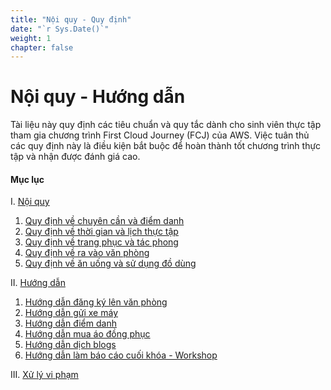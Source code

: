 ```yaml
---
title: "Nội quy - Quy định"
date: "`r Sys.Date()`"
weight: 1
chapter: false
---
```



# Nội quy - Hướng dẫn
Tài liệu này quy định các tiêu chuẩn và quy tắc dành cho sinh viên thực tập tham gia chương trình First Cloud Journey (FCJ) của AWS. Việc tuân thủ các quy định này là điều kiện bắt buộc để hoàn thành tốt chương trình thực tập và nhận được đánh giá cao.

#### Mục lục

I. [Nội quy](1-regulations/)

1.  [Quy định về chuyên cần và điểm danh](1-regulations/1.1-diligence/)
2.  [Quy định về thời gian và lịch thực tập](1-regulations/1.2-time/)
3.  [Quy định về trang phục và tác phong](1-regulations/1.3-dress-code/)
4.  [Quy định về ra vào văn phòng](1-regulations/1.4-inout/)
5.  [Quy định về ăn uống và sử dụng đồ dùng](1-regulations/1.5-eatuse/)

II. [Hướng dẫn](2-instructions/)

1.  [Hướng dẫn đăng ký lên văn phòng](2-instructions/2.1-register/)
2.  [Hướng dẫn gửi xe máy](2-instructions/2.2-moving/)
3.  [Hướng dẫn điểm danh](2-instructions/2.3-attendance/)
4.  [Hướng dẫn mua áo đồng phục](2-instructions/2.4-uniform/)
5.  [Hướng dẫn dịch blogs](2-instructions/2.5-blogs/)
6.  [Hướng dẫn làm báo cáo cuối khóa - Workshop](2-instructions/2.6-workshop/)
  
III. [Xử lý vi phạm](3-violations/)

